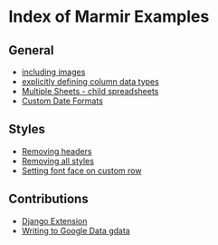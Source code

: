 Index of Marmir Examples
========================

## General

* [including images](/tests/basic_tests.py*106-L120)
* [explicitly defining column data types](/tests/basic_tests.py*106-L120)
* [Multiple Sheets - child spreadsheets](/tests/gdata_tests.py*21-L45)
* [Custom Date Formats](/tests/api_tests.py*8)

## Styles

* [Removing headers](/tests/customize_tests.py*25-L38)
* [Removing all styles](/tests/customize_tests.py*41-L54)
* [Setting font face on custom row](/tests/customize_tests.py*57-L69)

## Contributions

* [Django Extension](/tests/django_tests.py*32-L40)
* [Writing to Google Data gdata](/tests/gdata_tests.py*21-L45)


